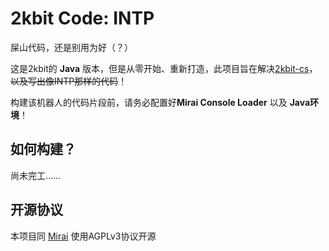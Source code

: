 # 2kbit Code: INTP
屎山代码，还是别用为好（？）

这是2kbit的 **Java** 版本，但是从零开始、重新打造，此项目旨在解决[2kbit-cs](https://github.com/Abjust/2kbit-cs)，~~以及写出像INTP那样的代码~~！

构建该机器人的代码片段前，请务必配置好**Mirai Console Loader** 以及 **Java环境**！

## 如何构建？
尚未完工……
## 开源协议
本项目同 [Mirai](https://github.com/mamoe/mirai) 使用AGPLv3协议开源


